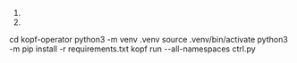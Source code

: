1.

2.
cd kopf-operator
python3 -m venv .venv
source .venv/bin/activate
python3 -m pip install -r requirements.txt
kopf run --all-namespaces ctrl.py